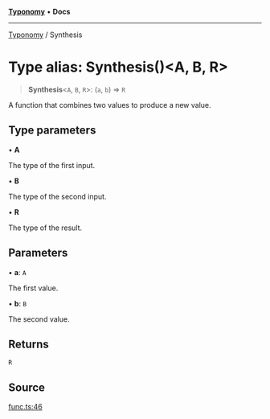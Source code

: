 [**Typonomy**](../README.md) • **Docs**

***

[Typonomy](../globals.md) / Synthesis

# Type alias: Synthesis()\<A, B, R\>

> **Synthesis**\<`A`, `B`, `R`\>: (`a`, `b`) => `R`

A function that combines two values to produce a new value.

## Type parameters

• **A**

The type of the first input.

• **B**

The type of the second input.

• **R**

The type of the result.

## Parameters

• **a**: `A`

The first value.

• **b**: `B`

The second value.

## Returns

`R`

## Source

[func.ts:46](https://github.com/softcraft-development/typonomy/blob/98e4fa0887f0ca1053297997df20bd5aab7be107/src/func.ts#L46)
